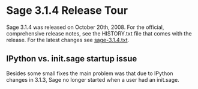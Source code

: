 

# Sage 3.1.4 Release Tour

Sage 3.1.4 was released on October 20th, 2008. For the official, comprehensive release notes, see the HISTORY.txt file that comes with the release. For the latest changes see <a class="http" href="http://sagemath.org/src/announce/sage-3.1.4.txt">sage-3.1.4.txt</a>. 


## IPython vs. init.sage startup issue

Besides some small fixes the main problem was that due to IPython changes in 3.1.3, Sage no longer started when a user had an init.sage.  
